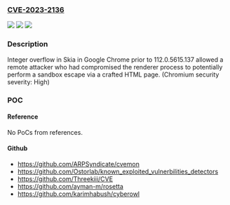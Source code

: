 ### [CVE-2023-2136](https://cve.mitre.org/cgi-bin/cvename.cgi?name=CVE-2023-2136)
![](https://img.shields.io/static/v1?label=Product&message=Chrome&color=blue)
![](https://img.shields.io/static/v1?label=Version&message=112.0.5615.137%3C%20112.0.5615.137%20&color=brighgreen)
![](https://img.shields.io/static/v1?label=Vulnerability&message=Integer%20overflow&color=brighgreen)

### Description

Integer overflow in Skia in Google Chrome prior to 112.0.5615.137 allowed a remote attacker who had compromised the renderer process to potentially perform a sandbox escape via a crafted HTML page. (Chromium security severity: High)

### POC

#### Reference
No PoCs from references.

#### Github
- https://github.com/ARPSyndicate/cvemon
- https://github.com/Ostorlab/known_exploited_vulnerbilities_detectors
- https://github.com/Threekiii/CVE
- https://github.com/ayman-m/rosetta
- https://github.com/karimhabush/cyberowl

